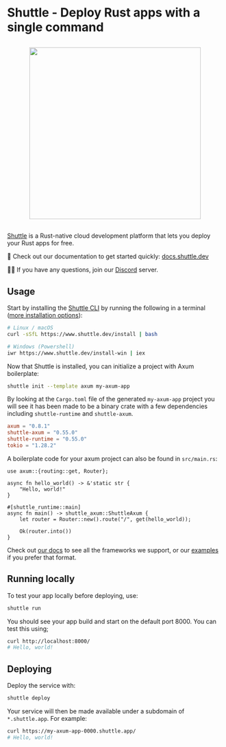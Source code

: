 # Shuttle - Deploy Rust apps with a single command

<div style="display: flex; margin-top: 30px; margin-bottom: 30px;">
<img src="https://raw.githubusercontent.com/shuttle-hq/shuttle/main/assets/logo-rectangle-transparent.png" width="400px" style="margin-left: auto; margin-right: auto;"/>
</div>

[Shuttle](https://www.shuttle.dev/) is a Rust-native cloud development platform that lets you deploy your Rust apps for free.

📖 Check out our documentation to get started quickly: [docs.shuttle.dev](https://docs.shuttle.dev)

🙋‍♂️ If you have any questions, join our [Discord](https://discord.gg/shuttle) server.

## Usage

Start by installing the [Shuttle CLI](https://crates.io/crates/cargo-shuttle) by running the following in a terminal ([more installation options](https://docs.shuttle.dev/getting-started/installation)):

```bash
# Linux / macOS
curl -sSfL https://www.shuttle.dev/install | bash

# Windows (Powershell)
iwr https://www.shuttle.dev/install-win | iex
```

Now that Shuttle is installed, you can initialize a project with Axum boilerplate:

```bash
shuttle init --template axum my-axum-app
```

By looking at the `Cargo.toml` file of the generated `my-axum-app` project you will see it has been made to
be a binary crate with a few dependencies including `shuttle-runtime` and `shuttle-axum`.

```toml
axum = "0.8.1"
shuttle-axum = "0.55.0"
shuttle-runtime = "0.55.0"
tokio = "1.28.2"
```

A boilerplate code for your axum project can also be found in `src/main.rs`:

```rust,no_run
use axum::{routing::get, Router};

async fn hello_world() -> &'static str {
    "Hello, world!"
}

#[shuttle_runtime::main]
async fn main() -> shuttle_axum::ShuttleAxum {
    let router = Router::new().route("/", get(hello_world));

    Ok(router.into())
}
```

Check out [our docs](https://docs.shuttle.dev) to see all the frameworks we support, or
our [examples](https://github.com/shuttle-hq/shuttle-examples) if you prefer that format.

## Running locally

To test your app locally before deploying, use:

```bash
shuttle run
```

You should see your app build and start on the default port 8000. You can test this using;

```bash
curl http://localhost:8000/
# Hello, world!
```

## Deploying

Deploy the service with:

```bash
shuttle deploy
```

Your service will then be made available under a subdomain of `*.shuttle.app`. For example:

```bash
curl https://my-axum-app-0000.shuttle.app/
# Hello, world!
```
